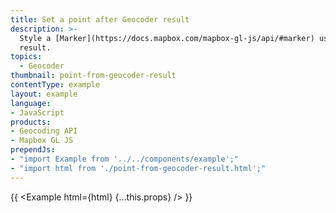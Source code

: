 ```yaml
---
title: Set a point after Geocoder result
description: >-
  Style a [Marker](https://docs.mapbox.com/mapbox-gl-js/api/#marker) used to mark the location of the [mapbox-gl-geocoder](https://github.com/mapbox/mapbox-gl-geocoder)
  result.
topics:
  - Geocoder
thumbnail: point-from-geocoder-result
contentType: example
layout: example
language:
- JavaScript
products:
- Geocoding API
- Mapbox GL JS
prependJs:
- "import Example from '../../components/example';"
- "import html from './point-from-geocoder-result.html';"
---
```


{{ <Example html={html} {...this.props} /> }}
